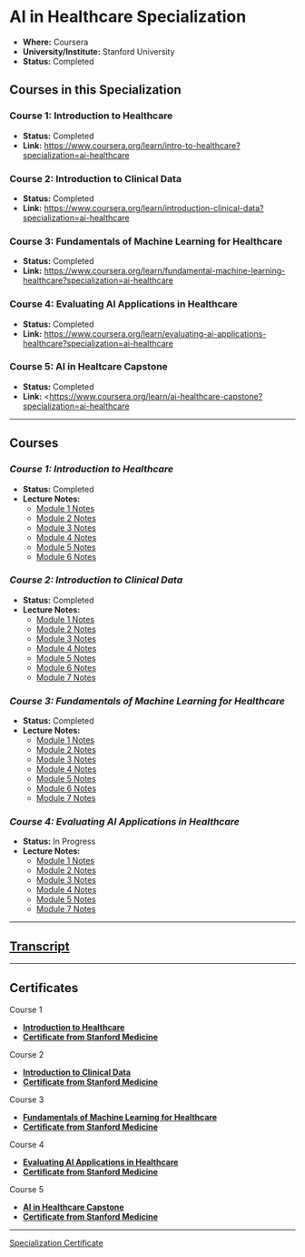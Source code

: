 # AI in Healthcare Specialization

* **Where:** Coursera
* **University/Institute:** Stanford University
* **Status:** Completed

## Courses in this Specialization

### **Course 1: Introduction to Healthcare**

* **Status:** Completed
* **Link:** <https://www.coursera.org/learn/intro-to-healthcare?specialization=ai-healthcare>

### **Course 2: Introduction to Clinical Data**

* **Status:** Completed
* **Link:** <https://www.coursera.org/learn/introduction-clinical-data?specialization=ai-healthcare>

### **Course 3: Fundamentals of Machine Learning for Healthcare**

* **Status:** Completed
* **Link:** <https://www.coursera.org/learn/fundamental-machine-learning-healthcare?specialization=ai-healthcare>

### **Course 4: Evaluating AI Applications in Healthcare**

* **Status:** Completed
* **Link:** <https://www.coursera.org/learn/evaluating-ai-applications-healthcare?specialization=ai-healthcare>

### **Course 5: AI in Healtcare Capstone**

* **Status:** Completed
* **Link:** \<<https://www.coursera.org/learn/ai-healthcare-capstone?specialization=ai-healthcare>

---

## Courses

### _**Course 1: Introduction to Healthcare**_

* **Status:** Completed
* **Lecture Notes:**
  * [Module 1 Notes](/L1/Week1.md)
  * [Module 2 Notes](/L1/Week2.md)
  * [Module 3 Notes](/L1/Week3.md)
  * [Module 4 Notes](/L1/Week4.md)
  * [Module 5 Notes](/L1/Week5.md)
  * [Module 6 Notes](/L1/Week6.md)

### _**Course 2: Introduction to Clinical Data**_

* **Status:** Completed
* **Lecture Notes:**
  * [Module 1 Notes](/L2/W1/lecture_note.ipynb)
  * [Module 2 Notes](/L2/W2/lecture_note.ipynb)
  * [Module 3 Notes](/L2/W3/lecture_note.ipynb)
  * [Module 4 Notes](/L2/W4/lecture_note.ipynb)
  * [Module 5 Notes](/L2/W5/lecture_note.ipynb)
  * [Module 6 Notes](/L2/W6/lecture_note.ipynb)
  * [Module 7 Notes](/L2/W7/lecture_note.ipynb)

### _**Course 3: Fundamentals of Machine Learning for Healthcare**_

* **Status:** Completed
* **Lecture Notes:**
  * [Module 1 Notes](/L3/W1/lecture_note.ipynb)
  * [Module 2 Notes](/L3/W2/lecture_note.ipynb)
  * [Module 3 Notes](/L3/W3/lecture_note.ipynb)
  * [Module 4 Notes](/L3/W4/lecture_note.ipynb)
  * [Module 5 Notes](/L3/W5/lecture_note.ipynb)
  * [Module 6 Notes](/L3/W6/lecture_note.ipynb)
  * [Module 7 Notes](/L3/W7/lecture_note.ipynb)

### _**Course 4: Evaluating AI Applications in Healthcare**_

* **Status:** In Progress
* **Lecture Notes:**
  * [Module 1 Notes](/L4/W1/lecture_note.ipynb)
  * [Module 2 Notes](/L4/W2/lecture_note.ipynb)
  * [Module 3 Notes](/L4/W3/lecture_note.ipynb)
  * [Module 4 Notes](/L4/W4/lecture_note.ipynb)
  * [Module 5 Notes](/L4/W5/lecture_note.ipynb)
  * [Module 7 Notes](/L4/W7/lecture_note.ipynb)

---

## [Transcript](/transcript.pdf)

---

## Certificates

Course 1

* [**Introduction to Healthcare**](https://coursera.org/share/214c6648c717d5dd09f4ca54690733f2)
* [**Certificate from Stanford Medicine**](https://stanford.cloud-cme.com/TranscriptPopUp.aspx?UserID=390919&CECreditsPKey=1060862&Certificate=1)

Course 2

* [**Introduction to Clinical Data**](https://coursera.org/share/30f8623691c56bdf20e33848ce24bc4b)
* [**Certificate from Stanford Medicine**](https://stanford.cloud-cme.com/TranscriptPopUp.aspx?UserID=390919&CECreditsPKey=1075033&Certificate=1)

Course 3

* [**Fundamentals of Machine Learning for Healthcare**](https://coursera.org/share/f5c94efd3b8f32ca5e7beb399e9ede1e)
* [**Certificate from Stanford Medicine**](https://stanford.cloud-cme.com/TranscriptPopUp.aspx?UserID=390919&CECreditsPKey=1078753&Certificate=1)


Course 4

* [**Evaluating AI Applications in Healthcare**](https://coursera.org/share/5beac89f6e15f8155d8f177e1d2998ec)
* [**Certificate from Stanford Medicine**](https://stanford.cloud-cme.com/TranscriptPopUp.aspx?UserID=390919&CECreditsPKey=1083772&Certificate=1)

Course 5

* [**AI in Healthcare Capstone**](https://coursera.org/share/8895c5db24e06b515d27dc780f0b5bda)
* [**Certificate from Stanford Medicine**](https://stanford.cloud-cme.com/TranscriptPopUp.aspx?UserID=390919&CECreditsPKey=1084449&Certificate=1)

---

[Specialization Certificate](https://coursera.org/share/ee015089587f299a7cfe208cf1071b5d)
  